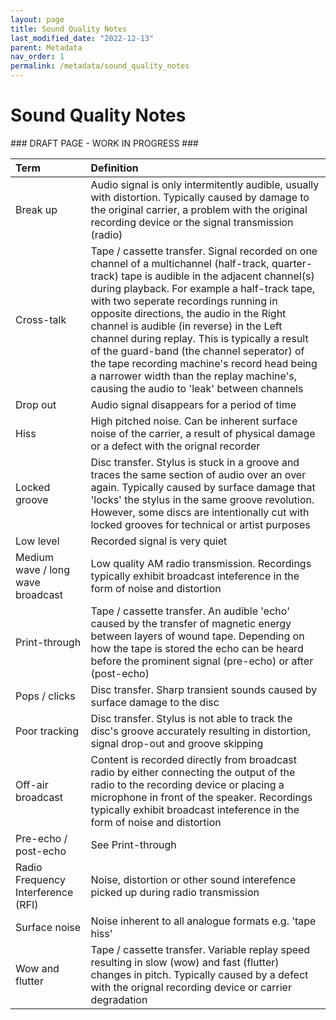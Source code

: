 ```yaml
---
layout: page
title: Sound Quality Notes
last_modified_date: "2022-12-13"
parent: Metadata
nav_order: 1
permalink: /metadata/sound_quality_notes
---
```


# Sound Quality Notes

\#\#\# DRAFT PAGE - WORK IN PROGRESS \#\#\#

| Term | Definition |
| :--- | :--- |
| Break up | Audio signal is only intermitently audible, usually with distortion.  Typically caused by damage to the original carrier, a problem with the original recording device or the signal transmission (radio) |
| Cross-talk | Tape / cassette transfer.  Signal recorded on one channel of a multichannel (half-track, quarter-track) tape is audible in the adjacent channel(s) during playback.  For example a half-track tape, with two seperate recordings running in opposite directions, the audio in the Right channel is audible (in reverse) in the Left channel during replay.  This is typically a result of the guard-band (the channel seperator) of the tape recording machine's record head being a narrower width than the replay machine's, causing the audio to 'leak' between channels |
| Drop out | Audio signal disappears for a period of time |
| Hiss | High pitched noise. Can be inherent surface noise of the carrier, a result of physical damage or a defect with the orignal recorder |
| Locked groove | Disc transfer.  Stylus is stuck in a groove and traces the same section of audio over an over again.  Typically caused by surface damage that 'locks' the stylus in the same groove revolution.  However, some discs are intentionally cut with locked grooves for technical or artist purposes |
| Low level | Recorded signal is very quiet |
| Medium wave / long wave broadcast |  Low quality AM radio transmission. Recordings typically exhibit broadcast inteference in the form of noise and distortion |
| Print-through | Tape / cassette transfer. An audible 'echo' caused by the transfer of magnetic energy between layers of wound tape.  Depending on how the tape is stored the echo can be heard before the prominent signal (pre-echo) or after (post-echo) |
| Pops / clicks | Disc transfer. Sharp transient sounds caused by surface damage to the disc |
| Poor tracking | Disc transfer.  Stylus is not able to track the disc's groove accurately resulting in distortion, signal drop-out and groove skipping |
| Off-air broadcast | Content is recorded directly from broadcast radio by either connecting the output of the radio to the recording device or placing a microphone in front of the speaker.  Recordings typically exhibit broadcast inteference in the form of noise and distortion |
| Pre-echo / post-echo | See Print-through |
| Radio Frequency Interference (RFI) | Noise, distortion or other sound interefence picked up during radio transmission |
| Surface noise |  Noise inherent to all analogue formats e.g. 'tape hiss' |
| Wow and flutter | Tape / cassette transfer. Variable replay speed resulting in slow (wow) and fast (flutter) changes in pitch.  Typically caused by a defect with the orignal recording device or carrier degradation |